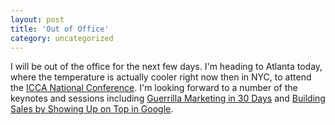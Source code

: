 ```yaml
---
layout: post
title: 'Out of Office'
category: uncategorized
---
```


I will be out of the office for the next few days.  I'm heading to Atlanta today, where the temperature is actually cooler right now then in NYC, to attend the <a href="http://www.icca.org/confinfo_june2005.asp">ICCA National Conference</a>.  I'm looking forward to a number of the keynotes and sessions including <a href="http://www.icca.org/confinfo_june2005-DayTwo.asp#Lautenslager">Guerrilla Marketing in 30 Days</a> and <a href="http://www.icca.org/confinfo_june2005-DayTwo.asp#Heckler">Building Sales by Showing Up on Top in Google</a>.
